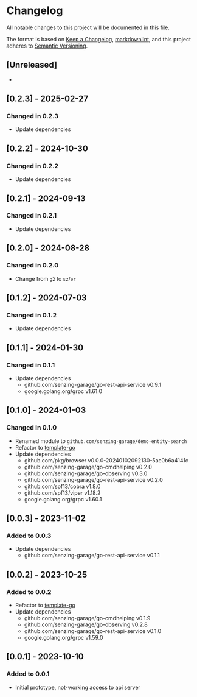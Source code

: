 # Changelog

All notable changes to this project will be documented in this file.

The format is based on [Keep a Changelog], [markdownlint],
and this project adheres to [Semantic Versioning].

## [Unreleased]

-

## [0.2.3] - 2025-02-27

### Changed in 0.2.3

- Update dependencies

## [0.2.2] - 2024-10-30

### Changed in 0.2.2

- Update dependencies

## [0.2.1] - 2024-09-13

### Changed in 0.2.1

- Update dependencies

## [0.2.0] - 2024-08-28

### Changed in 0.2.0

- Change from `g2` to `sz`/`er`

## [0.1.2] - 2024-07-03

### Changed in 0.1.2

- Update dependencies

## [0.1.1] - 2024-01-30

### Changed in 0.1.1

- Update dependencies
  - github.com/senzing-garage/go-rest-api-service v0.9.1
  - google.golang.org/grpc v1.61.0

## [0.1.0] - 2024-01-03

### Changed in 0.1.0

- Renamed module to `github.com/senzing-garage/demo-entity-search`
- Refactor to [template-go](https://github.com/senzing-garage/template-go)
- Update dependencies
  - github.com/pkg/browser v0.0.0-20240102092130-5ac0b6a4141c
  - github.com/senzing-garage/go-cmdhelping v0.2.0
  - github.com/senzing-garage/go-observing v0.3.0
  - github.com/senzing-garage/go-rest-api-service v0.2.0
  - github.com/spf13/cobra v1.8.0
  - github.com/spf13/viper v1.18.2
  - google.golang.org/grpc v1.60.1

## [0.0.3] - 2023-11-02

### Added to 0.0.3

- Update dependencies
  - github.com/senzing-garage/go-rest-api-service v0.1.1

## [0.0.2] - 2023-10-25

### Added to 0.0.2

- Refactor to [template-go](https://github.com/senzing-garage/template-go)
- Update dependencies
  - github.com/senzing-garage/go-cmdhelping v0.1.9
  - github.com/senzing-garage/go-observing v0.2.8
  - github.com/senzing-garage/go-rest-api-service v0.1.0
  - google.golang.org/grpc v1.59.0

## [0.0.1] - 2023-10-10

### Added to 0.0.1

- Initial prototype, not-working access to api server

[Keep a Changelog]: https://keepachangelog.com/en/1.0.0/
[markdownlint]: https://dlaa.me/markdownlint/
[Semantic Versioning]: https://semver.org/spec/v2.0.0.html
